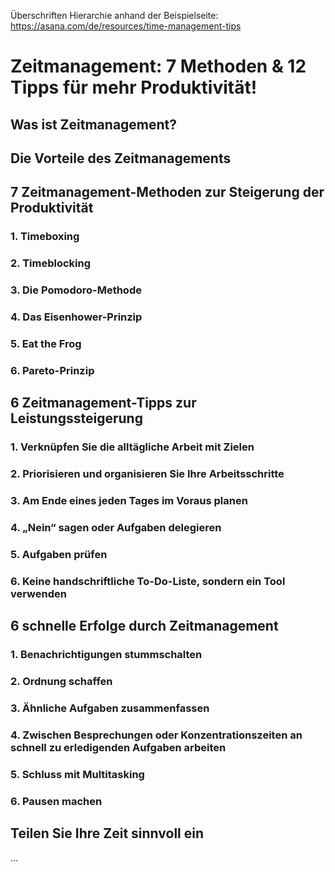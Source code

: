 Überschriften Hierarchie anhand der Beispielseite:
https://asana.com/de/resources/time-management-tips

<h1>Zeitmanagement: 7 Methoden & 12 Tipps für mehr Produktivität!</h1>
<h2>Was ist Zeitmanagement?</h2>
<h2>Die Vorteile des Zeitmanagements</h2>
<h2>7 Zeitmanagement-Methoden zur Steigerung der Produktivität</h2>
<h3>1. Timeboxing</h3>
<h3>2. Timeblocking</h3>
<h3>3. Die Pomodoro-Methode</h3>
<h3>4. Das Eisenhower-Prinzip</h3>
<h3>5. Eat the Frog</h3>
<h3>6. Pareto-Prinzip</h3>
<h2>6 Zeitmanagement-Tipps zur Leistungssteigerung</h2>
<h3>1. Verknüpfen Sie die alltägliche Arbeit mit Zielen</h3>
<h3>2. Priorisieren und organisieren Sie Ihre Arbeitsschritte</h3>
<h3>3. Am Ende eines jeden Tages im Voraus planen</h3>
<h3>4. „Nein“ sagen oder Aufgaben delegieren</h3>
<h3>5. Aufgaben prüfen</h3>
<h3>6. Keine handschriftliche To-Do-Liste, sondern ein Tool verwenden</h3>
<h2>6 schnelle Erfolge durch Zeitmanagement</h2>
<h3>1. Benachrichtigungen stummschalten</h3>
<h3>2. Ordnung schaffen</h3>
<h3>3. Ähnliche Aufgaben zusammenfassen</h3>
<h3>4. Zwischen Besprechungen oder Konzentrationszeiten an schnell zu erledigenden Aufgaben arbeiten</h3>
<h3>5. Schluss mit Multitasking</h3>
<h3>6. Pausen machen</h3>
<h2>Teilen Sie Ihre Zeit sinnvoll ein</h2>
...
